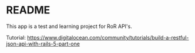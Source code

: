 # README

This app is a test and learning project for RoR API's.

Tutorial:
https://www.digitalocean.com/community/tutorials/build-a-restful-json-api-with-rails-5-part-one
